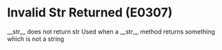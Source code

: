 # Invalid Str Returned (E0307)

\_\_str\_\_ does not return str Used when a \_\_str\_\_ method returns
something which is not a string
